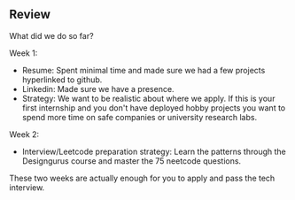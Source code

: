 ## Review

What did we do so far?

Week 1:
- Resume: Spent minimal time and made sure we had a few projects hyperlinked to github. 
- Linkedin: Made sure we have a presence. 
- Strategy: We want to be realistic about where we apply. If this is your first internship and you don't have deployed hobby projects you want to spend more time on safe companies or university research labs.

Week 2: 
- Interview/Leetcode preparation strategy: Learn the patterns through the Designgurus course and master the 75 neetcode questions. 


These two weeks are actually enough for you to apply and pass the tech interview. 
